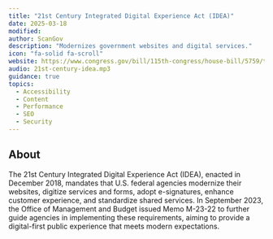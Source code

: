 ```yaml
---
title: "21st Century Integrated Digital Experience Act (IDEA)"
date: 2025-03-18
modified: 
author: ScanGov
description: "Modernizes government websites and digital services."
icon: "fa-solid fa-scroll"
website: https://www.congress.gov/bill/115th-congress/house-bill/5759/text
audio: 21st-century-idea.mp3
guidance: true
topics:
  - Accessibility
  - Content
  - Performance
  - SEO
  - Security
---
```


## About

The 21st Century Integrated Digital Experience Act (IDEA), enacted in December 2018, mandates that U.S. federal agencies modernize their websites, digitize services and forms, adopt e-signatures, enhance customer experience, and standardize shared services. In September 2023, the Office of Management and Budget issued Memo M-23-22 to further guide agencies in implementing these requirements, aiming to provide a digital-first public experience that meets modern expectations.